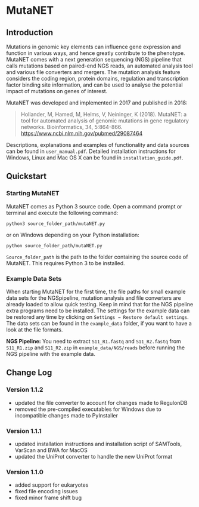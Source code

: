 # MutaNET
## Introduction
Mutations in genomic key elements can influence gene expression and function in various ways, and hence greatly contribute to the phenotype. MutaNET comes with a next generation sequencing (NGS) pipeline that calls mutations based on paired-end NGS reads, an automated analysis tool and various file converters and mergers. The mutation analysis feature considers the coding region, protein domains, regulation and transcription factor binding site information, and can be used to analyse the potential impact of mutations on genes of interest.

MutaNET was developed and implemented in 2017 and published in 2018:

> Hollander, M, Hamed, M, Helms, V, Neininger, K (2018). MutaNET: a tool for automated analysis of genomic mutations in gene regulatory networks. Bioinformatics, 34, 5:864-866. https://www.ncbi.nlm.nih.gov/pubmed/29087464

Descriptions, explanations and examples of functionality and data sources can be found in `user_manual.pdf`. Detailed installation instructions for Windows, Linux and Mac OS X can be found in `installation_guide.pdf`.

## Quickstart
### Starting MutaNET
MutaNET comes as Python 3 source code. Open a command prompt or terminal and execute the following command:
```
python3 source_folder_path/mutaNET.py
```
or on Windows depending on your Python installation:
```
python source_folder_path/mutaNET.py
```
`Source_folder_path` is the path to the folder containing the source code of MutaNET. This requires Python 3 to be installed.

### Example Data Sets
When starting MutaNET for the first time, the file paths for small example data sets for the NGSpipeline, mutation analysis and file converters are already loaded to allow quick testing. Keep in mind that for the NGS pipeline extra programs need to be installed. The settings for the example data can be restored any time by clicking on `Settings → Restore default settings`. The data sets can be found in the `example_data` folder, if you want to have a look at the file formats.

**NGS Pipeline:** You need to extract `S11_R1.fastq` and `S11_R2.fastq` from `S11_R1.zip` and `S11_R2.zip` in `example_data/NGS/reads` before running the NGS pipeline with the example data.

## Change Log
### Version 1.1.2
- updated the file converter to account for changes made to RegulonDB
- removed the pre-compiled executables for Windows due to incompatible changes made to PyInstaller

### Version 1.1.1
- updated installation instructions and installation script of SAMTools, VarScan and BWA for MacOS
- updated the UniProt converter to handle the new UniProt format

### Version 1.1.0
- added support for eukaryotes
- fixed file encoding issues
- fixed minor frame shift bug
